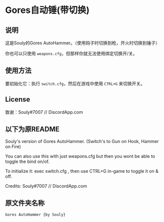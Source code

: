 # Gores自动锤(带切换)

## 说明

这是Souly的Gores AutoHammer。（使用钩子时切换到枪，开火时切换到锤子）

你也可以只使用 `weapons.cfg`，但那样你就无法使用绑定切换开/关。

## 使用方法

要初始化它：执行 `switch.cfg`，然后在游戏中使用 `CTRL+G` 来切换开关。

## License

致谢：Souly#7007 // DiscordApp.com

## 以下为原README

Souly's version of Gores AutoHammer. (Switch's to Gun on Hook, Hammer on Fire)

You can also use this with just weapons.cfg but then you wont be able to toggle the bind on/of.

To initialize it: exec switch.cfg , then use CTRL+G in-game to toggle it on & off.

Credits: Souly#7007 // DiscordApp.com

## 原文件夹名称
`Gores AutoHammer {by Souly}`